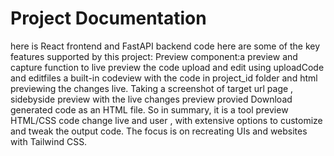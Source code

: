 # Project Documentation
here is React frontend and FastAPI backend code
here are some of the key features supported by this project:
Preview component:a preview and capture function to live preview the code upload and edit using uploadCode and editfiles
a built-in codeview with the code in project_id folder and html previewing the changes live.
Taking a screenshot of target url page , sidebyside preview with the live changes preview
provied Download generated code as an HTML file.
So in summary, it is a tool preview HTML/CSS code change live and user , with extensive options to customize and tweak the output code. The focus is on recreating UIs and websites with Tailwind CSS.